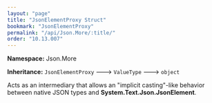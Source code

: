 ```yaml
---
layout: "page"
title: "JsonElementProxy Struct"
bookmark: "JsonElementProxy"
permalink: "/api/Json.More/:title/"
order: "10.13.007"
---
```

**Namespace:** Json.More

**Inheritance:**
`JsonElementProxy`
 🡒 
`ValueType`
 🡒 
`object`

Acts as an intermediary that allows an "implicit casting"-like behavior between
native JSON types and **System.Text.Json.JsonElement**.


